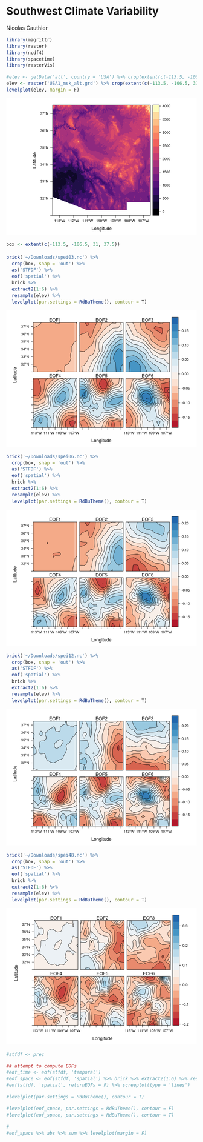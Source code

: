 # Southwest Climate Variability
Nicolas Gauthier  





```r
library(magrittr)
library(raster)
library(ncdf4)
library(spacetime)
library(rasterVis)
```


```r
#elev <- getData('alt', country = 'USA') %>% crop(extent(c(-113.5, -106.5, 31, 37.5))) # if you need to download elevation data
elev <- raster('USA1_msk_alt.grd') %>% crop(extent(c(-113.5, -106.5, 31, 37.5)))
levelplot(elev, margin = F)
```

![](present_day_climate_files/figure-html/unnamed-chunk-2-1.png)<!-- -->




```r
box <- extent(c(-113.5, -106.5, 31, 37.5))

brick('~/Downloads/spei03.nc') %>%
  crop(box, snap = 'out') %>% 
  as('STFDF') %>%
  eof('spatial') %>%
  brick %>%
  extract2(1:6) %>% 
  resample(elev) %>%
  levelplot(par.settings = RdBuTheme(), contour = T)
```

![](present_day_climate_files/figure-html/unnamed-chunk-3-1.png)<!-- -->

```r
brick('~/Downloads/spei06.nc') %>%
  crop(box, snap = 'out') %>% 
  as('STFDF') %>%
  eof('spatial') %>%
  brick %>%
  extract2(1:6) %>% 
  resample(elev) %>%
  levelplot(par.settings = RdBuTheme(), contour = T)
```

![](present_day_climate_files/figure-html/unnamed-chunk-3-2.png)<!-- -->

```r
brick('~/Downloads/spei12.nc') %>%
  crop(box, snap = 'out') %>% 
  as('STFDF') %>%
  eof('spatial') %>%
  brick %>%
  extract2(1:6) %>% 
  resample(elev) %>%
  levelplot(par.settings = RdBuTheme(), contour = T)
```

![](present_day_climate_files/figure-html/unnamed-chunk-3-3.png)<!-- -->

```r
brick('~/Downloads/spei48.nc') %>%
  crop(box, snap = 'out') %>% 
  as('STFDF') %>%
  eof('spatial') %>%
  brick %>%
  extract2(1:6) %>% 
  resample(elev) %>%
  levelplot(par.settings = RdBuTheme(), contour = T)
```

![](present_day_climate_files/figure-html/unnamed-chunk-3-4.png)<!-- -->


```r
#stfdf <- prec 
```



```r
## attempt to compute EOFs
#eof_time <- eof(stfdf, 'temporal')
#eof_space <- eof(stfdf, 'spatial') %>% brick %>% extract2(1:6) %>% resample(elev)
#eof(stfdf, 'spatial', returnEOFs = F) %>% screeplot(type = 'lines')
```

```r
#levelplot(par.settings = RdBuTheme(), contour = T)
```



```r
#levelplot(eof_space, par.settings = RdBuTheme(), contour = F)
#levelplot(eof_space, par.settings = RdBuTheme(), contour = T)
```


```r
#
#eof_space %>% abs %>% sum %>% levelplot(margin = F)
```

